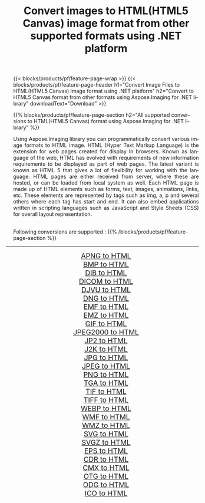 ﻿---
title: Convert images to HTML(HTML5 Canvas) image format from other supported formats using .NET platform 
weight: 3920
url: /net/conversion/to/html/ 
lang: en
langdirlevel: 2
locales: zh-hans,ja,it,ru,de,es,fr,nl,id,lt,pl,pt,vi,tr,ko,zh-hant,ar,hi,th,sv,cs,uk,he
description: Using Aspose.Imaging for .NET library it is easy to convert to HTML(HTML5 Canvas) from other supported image formats
---

{{< blocks/products/pf/feature-page-wrap >}}
{{< blocks/products/pf/feature-page-header h1="Convert Image Files to HTML(HTML5 Canvas) image format using .NET platform" h2="Convert to HTML5 Canvas format from other formats using Aspose.Imaging for .NET library" downloadText="Download" >}}


{{% blocks/products/pf/feature-page-section  h2="All supported conversions to HTML(HTML5 Canvas) format using Aspose.Imaging for .NET library" %}}
<p align=justify>Using Aspose.Imaging library you can programmatically convert various image formats to HTML image. HTML (Hyper Text Markup Language) is the extension for web pages created for display in browsers. Known as language of the web, HTML has evolved with requirements of new information requirements to be displayed as part of web pages. The latest variant is known as HTML 5 that gives a lot of flexibility for working with the language. HTML pages are either received from server, where these are hosted, or can be loaded from local system as well. Each HTML page is made up of HTML elements such as forms, text, images, animations, links, etc. These elements are represented by tags such as img, a, p and several others where each tag has start and end. It can also embed applications written in scripting languages such as JavaScript and Style Sheets (CSS) for overall layout representation.</p>
<br/>
Following conversions are supported :
{{% /blocks/products/pf/feature-page-section %}}
<div class="container-fluid productfamilypage bg-gray">
    <div class="convertypes bg-gray agp-content section">
        <div class="container">
		<hr style="margin-left:-20px;"/>
		<div class="row other-converters" style="gap: 10px;font-size: 19px;text-align:center;">
		    <div class='col-md-2 other-converter remove-lp remove-rp'><a href="/imaging/net/conversion/apng-to-html/" style="padding:15px;">APNG to HTML</a></div>
<div class='col-md-2 other-converter remove-lp remove-rp'><a href="/imaging/net/conversion/bmp-to-html/" style="padding:15px;">BMP to HTML</a></div>
<div class='col-md-2 other-converter remove-lp remove-rp'><a href="/imaging/net/conversion/dib-to-html/" style="padding:15px;">DIB to HTML</a></div>
<div class='col-md-2 other-converter remove-lp remove-rp'><a href="/imaging/net/conversion/dicom-to-html/" style="padding:15px;">DICOM to HTML</a></div>
<div class='col-md-2 other-converter remove-lp remove-rp'><a href="/imaging/net/conversion/djvu-to-html/" style="padding:15px;">DJVU to HTML</a></div>
<div class='col-md-2 other-converter remove-lp remove-rp'><a href="/imaging/net/conversion/dng-to-html/" style="padding:15px;">DNG to HTML</a></div>
<div class='col-md-2 other-converter remove-lp remove-rp'><a href="/imaging/net/conversion/emf-to-html/" style="padding:15px;">EMF to HTML</a></div>
<div class='col-md-2 other-converter remove-lp remove-rp'><a href="/imaging/net/conversion/emz-to-html/" style="padding:15px;">EMZ to HTML</a></div>
<div class='col-md-2 other-converter remove-lp remove-rp'><a href="/imaging/net/conversion/gif-to-html/" style="padding:15px;">GIF to HTML</a></div>
<div class='col-md-2 other-converter remove-lp remove-rp'><a href="/imaging/net/conversion/jpeg2000-to-html/" style="padding:15px;">JPEG2000 to HTML</a></div>
<div class='col-md-2 other-converter remove-lp remove-rp'><a href="/imaging/net/conversion/jp2-to-html/" style="padding:15px;">JP2 to HTML</a></div>
<div class='col-md-2 other-converter remove-lp remove-rp'><a href="/imaging/net/conversion/j2k-to-html/" style="padding:15px;">J2K to HTML</a></div>
<div class='col-md-2 other-converter remove-lp remove-rp'><a href="/imaging/net/conversion/jpg-to-html/" style="padding:15px;">JPG to HTML</a></div>
<div class='col-md-2 other-converter remove-lp remove-rp'><a href="/imaging/net/conversion/jpeg-to-html/" style="padding:15px;">JPEG to HTML</a></div>
<div class='col-md-2 other-converter remove-lp remove-rp'><a href="/imaging/net/conversion/png-to-html/" style="padding:15px;">PNG to HTML</a></div>
<div class='col-md-2 other-converter remove-lp remove-rp'><a href="/imaging/net/conversion/tga-to-html/" style="padding:15px;">TGA to HTML</a></div>
<div class='col-md-2 other-converter remove-lp remove-rp'><a href="/imaging/net/conversion/tif-to-html/" style="padding:15px;">TIF to HTML</a></div>
<div class='col-md-2 other-converter remove-lp remove-rp'><a href="/imaging/net/conversion/tiff-to-html/" style="padding:15px;">TIFF to HTML</a></div>
<div class='col-md-2 other-converter remove-lp remove-rp'><a href="/imaging/net/conversion/webp-to-html/" style="padding:15px;">WEBP to HTML</a></div>
<div class='col-md-2 other-converter remove-lp remove-rp'><a href="/imaging/net/conversion/wmf-to-html/" style="padding:15px;">WMF to HTML</a></div>
<div class='col-md-2 other-converter remove-lp remove-rp'><a href="/imaging/net/conversion/wmz-to-html/" style="padding:15px;">WMZ to HTML</a></div>
<div class='col-md-2 other-converter remove-lp remove-rp'><a href="/imaging/net/conversion/svg-to-html/" style="padding:15px;">SVG to HTML</a></div>
<div class='col-md-2 other-converter remove-lp remove-rp'><a href="/imaging/net/conversion/svgz-to-html/" style="padding:15px;">SVGZ to HTML</a></div>
<div class='col-md-2 other-converter remove-lp remove-rp'><a href="/imaging/net/conversion/eps-to-html/" style="padding:15px;">EPS to HTML</a></div>
<div class='col-md-2 other-converter remove-lp remove-rp'><a href="/imaging/net/conversion/cdr-to-html/" style="padding:15px;">CDR to HTML</a></div>
<div class='col-md-2 other-converter remove-lp remove-rp'><a href="/imaging/net/conversion/cmx-to-html/" style="padding:15px;">CMX to HTML</a></div>
<div class='col-md-2 other-converter remove-lp remove-rp'><a href="/imaging/net/conversion/otg-to-html/" style="padding:15px;">OTG to HTML</a></div>
<div class='col-md-2 other-converter remove-lp remove-rp'><a href="/imaging/net/conversion/odg-to-html/" style="padding:15px;">ODG to HTML</a></div>
<div class='col-md-2 other-converter remove-lp remove-rp'><a href="/imaging/net/conversion/ico-to-html/" style="padding:15px;">ICO to HTML</a></div>
                </div>
        </div>
    </div>
</div>
<br/>

